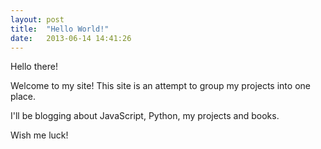 ```yaml
---
layout: post
title:  "Hello World!"
date:   2013-06-14 14:41:26
---
```


Hello there!

Welcome to my site! This site is an attempt to group my projects into one place.

I'll be blogging about JavaScript, Python, my projects and books.

Wish me luck!